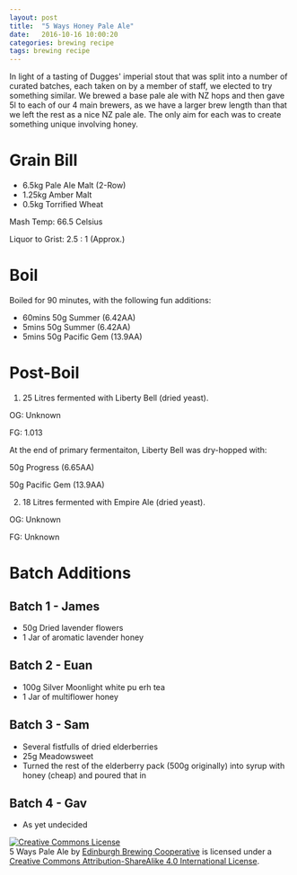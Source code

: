 ```yaml
---
layout: post
title:  "5 Ways Honey Pale Ale"
date:   2016-10-16 10:00:20
categories: brewing recipe
tags: brewing recipe
---
```


In light of a tasting of Dugges' imperial stout that was split into a number of curated batches, each taken on by a member of staff, we elected to try something similar. We brewed a base pale ale with NZ hops and then gave 5l to each of our 4 main brewers, as we have a larger brew length than that we left the rest as a nice NZ pale ale. The only aim for each was to create something unique involving honey.

Grain Bill
==========

* 6.5kg Pale Ale Malt (2-Row)
* 1.25kg Amber Malt
* 0.5kg Torrified Wheat

Mash Temp: 66.5 Celsius

Liquor to Grist: 2.5 : 1 (Approx.)

Boil
====

Boiled for 90 minutes, with the following fun additions:

* 60mins 50g Summer (6.42AA)
* 5mins 50g Summer (6.42AA)
* 5mins 50g Pacific Gem (13.9AA)

Post-Boil
=========

1) 25 Litres fermented with Liberty Bell (dried yeast).


OG: Unknown

FG: 1.013

At the end of primary fermentaiton, Liberty Bell was dry-hopped with:


50g Progress (6.65AA)

50g Pacific Gem (13.9AA)

2) 18 Litres fermented with Empire Ale (dried yeast).

OG: Unknown

FG: Unknown

Batch Additions
===============

Batch 1 - James
---------------

* 50g Dried lavender flowers
* 1 Jar of aromatic lavender honey

Batch 2 - Euan
--------------

* 100g Silver Moonlight white pu erh tea 
* 1 Jar of multiflower honey

Batch 3 - Sam
-------------

* Several fistfulls of dried elderberries
* 25g Meadowsweet
* Turned the rest of the elderberry pack (500g originally) into syrup with honey (cheap) and poured that in

Batch 4 - Gav
-------------

* As yet undecided

<a rel="license" href="http://creativecommons.org/licenses/by-sa/4.0/"><img alt="Creative Commons License" style="border-width:0" src="https://i.creativecommons.org/l/by-sa/4.0/88x31.png" /></a><br /><span xmlns:dct="http://purl.org/dc/terms/" href="http://purl.org/dc/dcmitype/Text" property="dct:title" rel="dct:type">5 Ways Pale Ale</span> by <a xmlns:cc="http://creativecommons.org/ns#" href="https://edinburgh-brewing-cooperative.github.io" property="cc:attributionName" rel="cc:attributionURL">Edinburgh Brewing Cooperative</a> is licensed under a <a rel="license" href="http://creativecommons.org/licenses/by-sa/4.0/">Creative Commons Attribution-ShareAlike 4.0 International License</a>.
